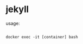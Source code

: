 jekyll
======

usage: 
   ```docker run -i -t -p 4000:4000 jekyll /bin/bash
   
   docker exec -it [container] bash
